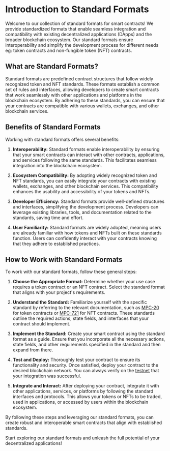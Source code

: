 # Introduction to Standard Formats

Welcome to our collection of standard formats for smart contracts! We provide standardized formats that enable seamless integration and compatibility with existing decentralized applications (DApps) and the broader blockchain ecosystem. Our standard formats ensure interoperability and simplify the development process for different needs eg: token contracts and non-fungible token (NFT) contracts.

## What are Standard Formats?

Standard formats are predefined contract structures that follow widely recognized token and NFT standards. These formats establish a common set of rules and interfaces, allowing developers to create smart contracts that work seamlessly with other applications and platforms in the blockchain ecosystem. By adhering to these standards, you can ensure that your contracts are compatible with various wallets, exchanges, and other blockchain services.

## Benefits of Standard Formats

Working with standard formats offers several benefits:

1. **Interoperability:** Standard formats enable interoperability by ensuring that your smart contracts can interact with other contracts, applications, and services following the same standards. This facilitates seamless integration into the blockchain ecosystem.

2. **Ecosystem Compatibility:** By adopting widely recognized token and NFT standards, you can easily integrate your contracts with existing wallets, exchanges, and other blockchain services. This compatibility enhances the usability and accessibility of your tokens and NFTs.

3. **Developer Efficiency:** Standard formats provide well-defined structures and interfaces, simplifying the development process. Developers can leverage existing libraries, tools, and documentation related to the standards, saving time and effort.

4. **User Familiarity:** Standard formats are widely adopted, meaning users are already familiar with how tokens and NFTs built on these standards function. Users can confidently interact with your contracts knowing that they adhere to established practices.

## How to Work with Standard Formats

To work with our standard formats, follow these general steps:

1. **Choose the Appropriate Format:** Determine whether your use case requires a token contract or an NFT contract. Select the standard format that aligns with your project's requirements.

2. **Understand the Standard:** Familiarize yourself with the specific standard by referring to the relevant documentation, such as [MPC-20](mpc-20.md) for token contracts or [MPC-721](mpc-721.md) for NFT contracts. These standards outline the required actions, state fields, and interfaces that your contract should implement.

3. **Implement the Standard:** Create your smart contract using the standard format as a guide. Ensure that you incorporate all the necessary actions, state fields, and other requirements specified in the standard and then expand from there.

4. **Test and Deploy:** Thoroughly test your contract to ensure its functionality and security. Once satisfied, deploy your contract to the desired blockchain network. You can always verify on the [testnet](../access-and-use-the-testnet.md) that your integration was successful.

5. **Integrate and Interact:** After deploying your contract, integrate it with other applications, services, or platforms by following the standard interfaces and protocols. This allows your tokens or NFTs to be traded, used in applications, or accessed by users within the blockchain ecosystem.

By following these steps and leveraging our standard formats, you can create robust and interoperable smart contracts that align with established standards.

Start exploring our standard formats and unleash the full potential of your decentralized applications!

